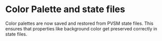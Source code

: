 # Color Palette and state files

Color palettes are now saved and restored from PVSM state files. This ensures
that properties like background color get preserved correctly in state files.
